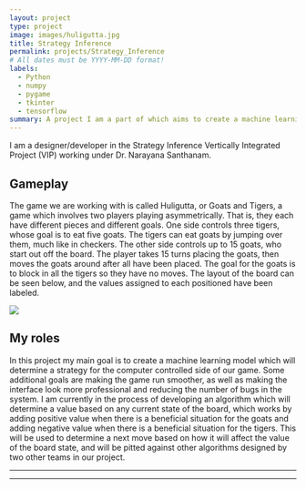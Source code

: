 ```yaml
---
layout: project
type: project
image: images/huligutta.jpg
title: Strategy Inference
permalink: projects/Strategy_Inference
# All dates must be YYYY-MM-DD format!
labels:
  - Python
  - numpy
  - pygame
  - tkinter
  - tensorflow
summary: A project I am a part of which aims to create a machine learning model to strategize in a virtual board game.
---
```


  I am a designer/developer in the Strategy Inference Vertically Integrated Project (VIP) working under Dr. Narayana Santhanam.

## Gameplay

  The game we are working with is called Huligutta, or Goats and Tigers, a game which involves two players playing asymmetrically. That is, they each have different pieces and different goals. One side controls three tigers, whose goal is to eat five goats. The tigers can eat goats by jumping over them, much like in checkers. The other side controls up to 15 goats, who start out off the board. The player takes 15 turns placing the goats, then moves the goats around after all have been placed. The goal for the goats is to block in all the tigers so they have no moves. The layout of the board can be seen below, and the values assigned to each positioned have been labeled.
  
 <img class="ui image" src="{{ site.baseurl }}/images/huliguttaLayout.jpg">

## My roles

  In this project my main goal is to create a machine learning model which will determine a strategy for the computer controlled side of our game. Some additional goals are making the game run smoother, as well as making the interface look more professional and reducing the number of bugs in the system. I am currently in the process of developing an algorithm which will determine a value based on any current state of the board, which works by adding positive value when there is a beneficial situation for the goats and adding negative value when there is a beneficial situation for the tigers. This will be used to determine a next move based on how it will affect the value of the board state, and will be pitted against other algorithms designed by two other teams in our project. 
  
 -----
 -----
